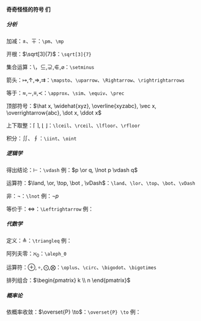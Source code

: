 #### 奇奇怪怪的符号  们

##### 分析

加减：$\pm$、$\mp$：`\pm`、`\mp` 

开根：$\sqrt[3]{7}$：`\sqrt[3]{7}` 

集合运算：$\setminus$，$\subseteq , \supsetneq, \notin, \varnothing$：`\setminus` 

箭头：$\mapsto, \uparrow, \Rightarrow, \rightrightarrows$：`\mapsto`、`\uparrow`、`\Rightarrow`、`\rightrightarrows`  

等于：$\approx, \sim, \equiv, \prec$：`\approx`、`\sim`、`\equiv`、`\prec` 

顶部符号：$\hat x,  \widehat{xyz}, \overline{xyzabc}, \vec x, \overrightarrow{abc}, \dot x, \ddot x$ 

上下取整：$\lceil \ \rceil , \ \lfloor \ \rfloor$：`\lceil`、`\rceil`、`\lfloor`、`\rfloor` 

积分：$\displaystyle \iint$、$\displaystyle \oint$：`\iint`、`\oint` 



##### 逻辑学

得出结论：$\vdash$：`\vdash` 例：$p \or q, \lnot p \vdash q$ 

运算符：$\land, \or, \top, \bot , \vDash$：`\land`、`\lor`、`\top`、`\bot`、`\vDash` 

非：$\lnot$：`\lnot` 例：$\lnot p$ 

等价于：$\Leftrightarrow$：`\Leftrightarrow` 例：



##### 代数学

定义：$\triangleq$：`\triangleq` 例：

阿列夫零：$\aleph_0$：`\aleph_0` 

运算符：$\oplus, \circ, \bigodot, \bigotimes$：`\oplus`、`\circ`、`\bigodot`、`\bigotimes` 

排列组合：$\begin{pmatrix} k \\ n \end{pmatrix}$ 



##### 概率论

依概率收敛：$\overset{P} \to$：`\overset{P} \to` 例：